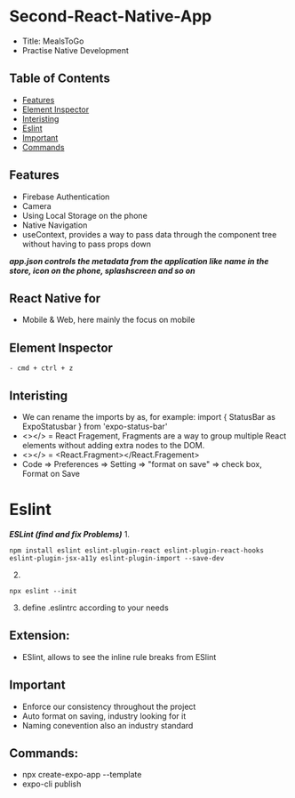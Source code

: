 # Second-React-Native-App
- Title: MealsToGo
- Practise Native Development

## Table of Contents
- [Features](#features)
- [Element Inspector](#element-inspector)
- [Interisting](#interisting)
- [Eslint](#eslint)
- [Important](#important)
- [Commands](#commands)

## Features
- Firebase Authentication
- Camera
- Using Local Storage on the phone
- Native Navigation 
- useContext, provides a way to pass data through the component tree without having to pass props down

 ***app.json controls the metadata from the application like name in the store, icon on the phone, splashscreen and so on***

## React Native for
- Mobile & Web, here mainly the focus on mobile

## Element Inspector
```
- cmd + ctrl + z
```
## Interisting
- We can rename the imports by as, for example: import { StatusBar as ExpoStatusbar } from 'expo-status-bar'
- <></> = React Fragement, Fragments are a way to group multiple React elements without adding extra nodes to the DOM.
- <></> = <React.Fragment></React.Fragement>
- Code => Preferences => Setting => "format on save" => check box, Format on Save

# Eslint
***ESLint (find and fix Problems)***
1. 
```
npm install eslint eslint-plugin-react eslint-plugin-react-hooks eslint-plugin-jsx-a11y eslint-plugin-import --save-dev
```
2. 
```
npx eslint --init
```
3. define .eslintrc according to your needs

## Extension:
- ESlint, allows to see the inline rule breaks from ESlint

## Important
- Enforce our consistency throughout the project
- Auto format on saving, industry looking for it
- Naming conevention also an industry standard 

## Commands:
- npx create-expo-app --template
- expo-cli publish